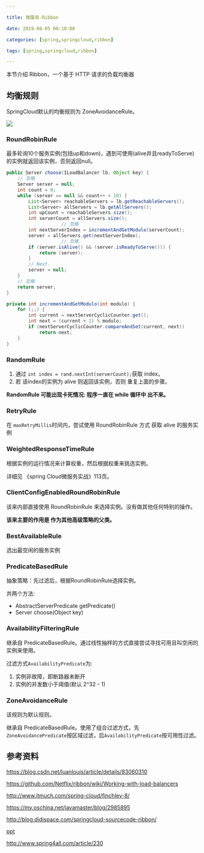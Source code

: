 ```yaml
---

title: 微服务-Ribbon

date: 2019-08-05 00:10:08

categories: [spring,springcloud,ribbon]

tags: [spring,springcloud,ribbon]

---
```



本节介绍 Ribbon，一个基于 HTTP 请求的负载均衡器

<!--more-->

## 均衡规则

SpringCloud默认的均衡规则为 ZoneAvoidanceRule。

![](/images/微服务-Ribbon/61707573.png)

### RoundRobinRule

最多轮询10个服务实例(包括up和down)，遇到可使用(alive并且readyToServe)的实例就返回该实例，否则返回null。

```java
public Server choose(ILoadBalancer lb, Object key) {
    // 忽略
    Server server = null;
    int count = 0;
    while (server == null && count++ < 10) {
        List<Server> reachableServers = lb.getReachableServers();
        List<Server> allServers = lb.getAllServers();
        int upCount = reachableServers.size();
        int serverCount = allServers.size();
                    // 忽略
        int nextServerIndex = incrementAndGetModulo(serverCount);
        server = allServers.get(nextServerIndex);
                    // 忽略
        if (server.isAlive() && (server.isReadyToServe())) {
            return (server);
        }
        // Next.
        server = null;
    }
    // 忽略
    return server;
}

private int incrementAndGetModulo(int modulo) {
    for (;;) {
        int current = nextServerCyclicCounter.get();
        int next = (current + 1) % modulo;
        if (nextServerCyclicCounter.compareAndSet(current, next))
            return next;
    }
}
```

### RandomRule

1. 通过 `int index = rand.nextInt(serverCount);`获取 index。
2. 若 该index的实例为 alive 则返回该实例，否则 重复上面的步骤。

**RandomRule 可能出现卡死情况: 程序一直在 while 循环中 出不来。**

### RetryRule

在 `maxRetryMillis`时间内，尝试使用 RoundRobinRule 方式 获取 alive 的服务实例

### WeightedResponseTimeRule

根据实例的运行情况来计算权重，然后根据权重来挑选实例。

详细见 《spring Cloud微服务实战》113页。

### ClientConfigEnabledRoundRobinRule

该来内部直接使用 RoundRobinRule 来选择实例。没有做其他任何特别的操作。

**该来主要的作用是 作为其他高级策略的父类。**

### BestAvailableRule

选出最空闲的服务实例

### PredicateBasedRule

抽象策略：先过滤后，根据RoundRobinRule选择实例。

共两个方法:

- AbstractServerPredicate getPredicate()
- Server choose(Object key)

### AvailabilityFilteringRule

继承自 PredicateBasedRule。通过线性抽样的方式直接尝试寻找可用且叫空闲的实例来使用。

过滤方式`AvailabilityPredicate`为: 

1. 实例非故障，即断路器未断开
2. 实例的并发数小于阈值(默认 2^32 - 1)

### ZoneAvoidanceRule

该规则为默认规则。

继承自 PredicateBasedRule。使用了组合过滤方式，先`ZoneAvoidancePredicate`按区域过滤，后`AvailabilityPredicate`按可用性过滤。



## 参考资料

https://blog.csdn.net/luanlouis/article/details/83060310

https://github.com/Netflix/ribbon/wiki/Working-with-load-balancers

http://www.itmuch.com/spring-cloud/finchley-8/

https://my.oschina.net/javamaster/blog/2985895

http://blog.didispace.com/springcloud-sourcecode-ribbon/

[ppt](https://docs.google.com/presentation/d/1bF8PpsQjUCppsjqq70KtECQSPUtPHyG335OSc3vSLog/edit?usp=sharing)

http://www.spring4all.com/article/230